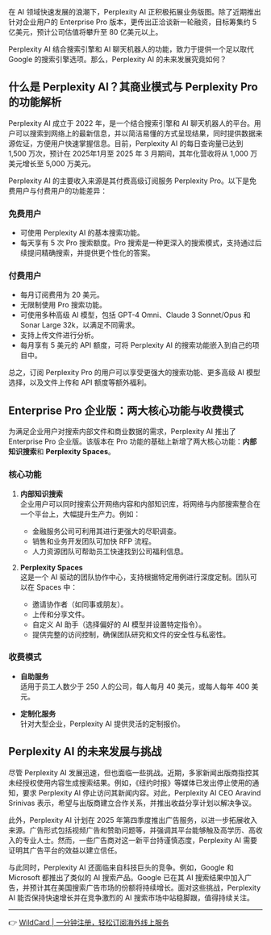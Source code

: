 在 AI 领域快速发展的浪潮下，Perplexity AI 正积极拓展业务版图。除了近期推出针对企业用户的 Enterprise Pro 版本，更传出正洽谈新一轮融资，目标筹集约 5 亿美元，预计公司估值将攀升至 80 亿美元以上。

Perplexity AI 结合搜索引擎和 AI 聊天机器人的功能，致力于提供一个足以取代 Google 的搜索引擎选项。那么，Perplexity AI 的未来发展究竟如何？

## 什么是 Perplexity AI？其商业模式与 Perplexity Pro 的功能解析

Perplexity AI 成立于 2022 年，是一个结合搜索引擎和 AI 聊天机器人的平台。用户可以搜索到网络上的最新信息，并以简洁易懂的方式呈现结果，同时提供数据来源佐证，方便用户快速掌握信息。目前，Perplexity AI 的每日查询量已达到 1,500 万次，预计在 2025年1月至 2025 年 3 月期间，其年化营收将从 1,000 万美元增长至 5,000 万美元。

Perplexity AI 的主要收入来源是其付费高级订阅服务 Perplexity Pro。以下是免费用户与付费用户的功能差异：

### 免费用户

- 可使用 Perplexity AI 的基本搜索功能。
- 每天享有 5 次 Pro 搜索额度。Pro 搜索是一种更深入的搜索模式，支持通过后续提问精确搜索，并提供更个性化的答案。

### 付费用户

- 每月订阅费用为 20 美元。
- 无限制使用 Pro 搜索功能。
- 可使用多种高级 AI 模型，包括 GPT-4 Omni、Claude 3 Sonnet/Opus 和 Sonar Large 32k，以满足不同需求。
- 支持上传文件进行分析。
- 每月享有 5 美元的 API 额度，可将 Perplexity AI 的搜索功能嵌入到自己的项目中。

总之，订阅 Perplexity Pro 的用户可以享受更强大的搜索功能、更多高级 AI 模型选择，以及文件上传和 API 额度等额外福利。

## Enterprise Pro 企业版：两大核心功能与收费模式

为满足企业用户对搜索内部文件和商业数据的需求，Perplexity AI 推出了 Enterprise Pro 企业版。该版本在 Pro 功能的基础上新增了两大核心功能：**内部知识搜索**和 **Perplexity Spaces**。

### 核心功能

1. **内部知识搜索**  
   企业用户可以同时搜索公开网络内容和内部知识库，将网络与内部搜索整合在一个平台上，大幅提升生产力。例如：
   - 金融服务公司可利用其进行更强大的尽职调查。
   - 销售和业务开发团队可加快 RFP 流程。
   - 人力资源团队可帮助员工快速找到公司福利信息。

2. **Perplexity Spaces**  
   这是一个 AI 驱动的团队协作中心，支持根据特定用例进行深度定制。团队可以在 Spaces 中：
   - 邀请协作者（如同事或朋友）。
   - 上传和分享文件。
   - 自定义 AI 助手（选择偏好的 AI 模型并设置特定指令）。
   - 提供完整的访问控制，确保团队研究和文件的安全性与私密性。

### 收费模式

- **自助服务**  
  适用于员工人数少于 250 人的公司，每人每月 40 美元，或每人每年 400 美元。

- **定制化服务**  
  针对大型企业，Perplexity AI 提供灵活的定制报价。

## Perplexity AI 的未来发展与挑战

尽管 Perplexity AI 发展迅速，但也面临一些挑战。近期，多家新闻出版商指控其未经授权使用内容生成搜索结果。例如，《纽约时报》等媒体已发出停止使用的通知，要求 Perplexity AI 停止访问其新闻内容。对此，Perplexity AI CEO Aravind Srinivas 表示，希望与出版商建立合作关系，并推出收益分享计划以解决争议。

此外，Perplexity AI 计划在 2025 年第四季度推出广告服务，以进一步拓展收入来源。广告形式包括视频广告和赞助问题等，并强调其平台能够触及高学历、高收入的专业人士。然而，一些广告商对这一新平台持谨慎态度，Perplexity AI 需要证明其广告平台的效益以建立信任。

与此同时，Perplexity AI 还面临来自科技巨头的竞争。例如，Google 和 Microsoft 都推出了类似的 AI 搜索产品。Google 已在其 AI 搜索结果中加入广告，并预计其在美国搜索广告市场的份额将持续增长。面对这些挑战，Perplexity AI 能否保持快速增长并在竞争激烈的 AI 搜索市场中站稳脚跟，值得持续关注。

---

👉 [WildCard | 一分钟注册，轻松订阅海外线上服务](https://bit.ly/bewildcard)